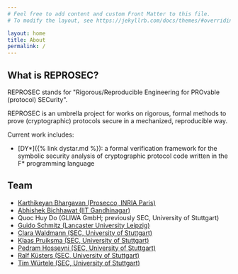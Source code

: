 ```yaml
---
# Feel free to add content and custom Front Matter to this file.
# To modify the layout, see https://jekyllrb.com/docs/themes/#overriding-theme-defaults

layout: home
title: About
permalink: /
---
```


## What is REPROSEC?

REPROSEC stands for "Rigorous/Reproducible Engineering for PROvable (protocol) SECurity".

REPROSEC is an umbrella project for works on rigorous, formal methods to prove (cryptographic) protocols secure in a mechanized, reproducible way.

Current work includes:
 * [DY*]({% link dystar.md %}): a formal verification framework for the symbolic security analysis of cryptographic protocol code written in the F\* programming language

## Team

 * [Karthikeyan Bhargavan (Prosecco, INRIA Paris)](https://prosecco.gforge.inria.fr/personal/karthik/)
 * [Abhishek Bichhawat (IIT Gandhinagar)](https://iitgn.ac.in/faculty/cse/abhishek)
 * Quoc Huy Do (GLIWA GmbH; previously SEC, University of Stuttgart)
 * [Guido Schmitz (Lancaster University Leipzig)](https://lancasterleipzig.de)
 * [Clara Waldmann (SEC, University of Stuttgart)](https://sec.uni-stuttgart.de)
 * [Klaas Pruiksma (SEC, University of Stuttgart)](https://sec.uni-stuttgart.de)
 * [Pedram Hosseyni (SEC, University of Stuttgart)](https://sec.uni-stuttgart.de)
 * [Ralf Küsters (SEC, University of Stuttgart)](https://sec.uni-stuttgart.de)
 * [Tim Würtele (SEC, University of Stuttgart)](https://sec.uni-stuttgart.de)
